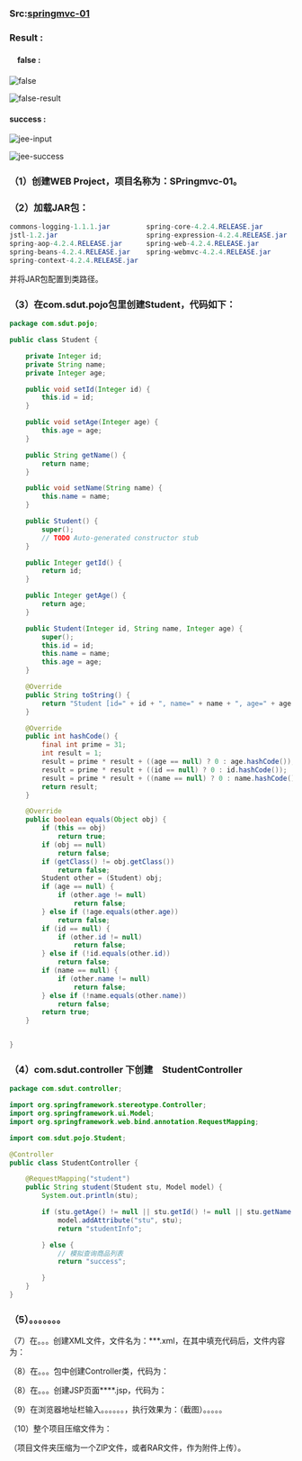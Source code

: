### Src:[springmvc-01](../.local/static/2019/5/0/springmvc-01.1559480190887.zip)
### Result :
 
#### 　false : 
![false](../.local/static/2019/5/0/false.png)

![false-result](../.local/static/2019/5/0/false_result.1559480643785.png)
#### success : 
![jee-input](../.local/static/2019/5/0/jee-input.1559480743513.png)

![jee-success](../.local/static/2019/5/0/jee-succ.1559480785973.png)

### （1）创建WEB Project，项目名称为：SPringmvc-01。


### （2）加载JAR包：
```java
commons-logging-1.1.1.jar         spring-core-4.2.4.RELEASE.jar
jstl-1.2.jar                      spring-expression-4.2.4.RELEASE.jar
spring-aop-4.2.4.RELEASE.jar      spring-web-4.2.4.RELEASE.jar
spring-beans-4.2.4.RELEASE.jar    spring-webmvc-4.2.4.RELEASE.jar
spring-context-4.2.4.RELEASE.jar

```


并将JAR包配置到类路径。


### （3）在com.sdut.pojo包里创建Student，代码如下：
```java
package com.sdut.pojo;

public class Student {

	private Integer id;
	private String name;
	private Integer age;

	public void setId(Integer id) {
		this.id = id;
	}

	public void setAge(Integer age) {
		this.age = age;
	}

	public String getName() {
		return name;
	}

	public void setName(String name) {
		this.name = name;
	}

	public Student() {
		super();
		// TODO Auto-generated constructor stub
	}

	public Integer getId() {
		return id;
	}

	public Integer getAge() {
		return age;
	}

	public Student(Integer id, String name, Integer age) {
		super();
		this.id = id;
		this.name = name;
		this.age = age;
	}

	@Override
	public String toString() {
		return "Student [id=" + id + ", name=" + name + ", age=" + age + "]";
	}

	@Override
	public int hashCode() {
		final int prime = 31;
		int result = 1;
		result = prime * result + ((age == null) ? 0 : age.hashCode());
		result = prime * result + ((id == null) ? 0 : id.hashCode());
		result = prime * result + ((name == null) ? 0 : name.hashCode());
		return result;
	}

	@Override
	public boolean equals(Object obj) {
		if (this == obj)
			return true;
		if (obj == null)
			return false;
		if (getClass() != obj.getClass())
			return false;
		Student other = (Student) obj;
		if (age == null) {
			if (other.age != null)
				return false;
		} else if (!age.equals(other.age))
			return false;
		if (id == null) {
			if (other.id != null)
				return false;
		} else if (!id.equals(other.id))
			return false;
		if (name == null) {
			if (other.name != null)
				return false;
		} else if (!name.equals(other.name))
			return false;
		return true;
	}


}

```

### （4）com.sdut.controller 下创建　StudentController 

```java
package com.sdut.controller;

import org.springframework.stereotype.Controller;
import org.springframework.ui.Model;
import org.springframework.web.bind.annotation.RequestMapping;

import com.sdut.pojo.Student;

@Controller
public class StudentController {

	@RequestMapping("student")
	public String student(Student stu, Model model) {
		System.out.println(stu);

		if (stu.getAge() != null || stu.getId() != null || stu.getName() != null && stu.getName() != "") {
			model.addAttribute("stu", stu);
			return "studentInfo";

		} else {
			// 模拟查询商品列表
			return "success";

		}
	}
}

```

### （5）。。。。。。。

（7）在。。。创建XML文件，文件名为：***.xml，在其中填充代码后，文件内容为：

（8）在。。。包中创建Controller类，代码为：

（8）在。。。创建JSP页面****.jsp，代码为：

（9）在浏览器地址栏输入。。。。。。，执行效果为：（截图）。。。。。

（10）整个项目压缩文件为：

（项目文件夹压缩为一个ZIP文件，或者RAR文件，作为附件上传）。